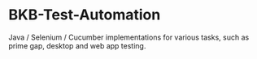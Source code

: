 # BKB-Test-Automation
Java / Selenium / Cucumber implementations for various tasks, such as prime gap, desktop and web app testing.
